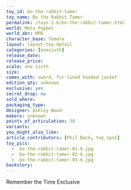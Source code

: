 ```yaml
---
toy_id: bo-the-rabbit-tamer
toy_name: Bo the Rabbit Tamer
permalink: /toys-1-6/bo-the-rabbit-tamer.html
world: Meta Popbot
world_abr: MPB
character_base: female
layout: layout-toy-detail
categories: [onesixth]
release_date: 
release_price: 
scale: one sixth
size: 
comes_with: sword, fur-lined hooded jacket
edition_qty: unknown
exclusive: yes
secret_drop: no
sold_where: 
packaging_type: 
designer: Ashley Wood
makers: unknown
points_of_articulation: 30
variants: 
you_might_also_like:
article_contributors: [Phil Back, toy_spot]
toy_pics: 
  -  bo-the-rabbit-tamer-01-6.jpg
  -  bo-the-rabbit-tamer-02-6.jpg
  -  bo-the-rabbit-tamer-03-6.jpg  
backstory:
---
```

Remember the Time Exclusive
